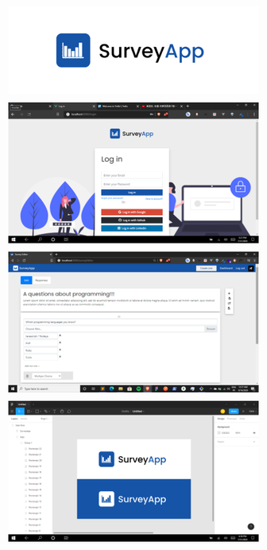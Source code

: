 <p align="center">
  <img src="https://github.com/mouadTaoussi/survey-app/blob/master/Public/src/assets/logoShowCase.jpg"/>
</p>
<!-- # survey-app
 This repository contains the codebase of the survey app
 -->
<p align="center">
  <img src="https://github.com/mouadTaoussi/survey-app/blob/master/Screenshots/2020-07-31%20(2).png"/>
</p>
<p align="center">
  <img src="https://github.com/mouadTaoussi/survey-app/blob/master/Screenshots/2020-08-16.png"/>
</p>
<p align="center">
  <img src="https://github.com/mouadTaoussi/survey-app/blob/master/Screenshots/2020-07-31%20(1).png"/>
</p>